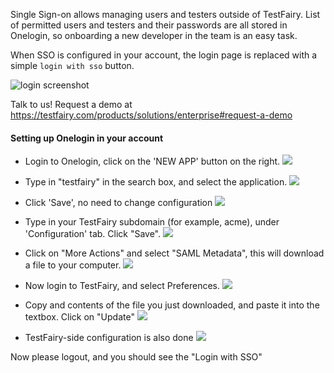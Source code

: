 
Single Sign-on allows managing users and testers outside of TestFairy. List of permitted users and testers and their passwords are all stored in Onelogin, so onboarding a new developer in the team is an easy task.

When SSO is configured in your account, the login page is replaced with a simple `login with sso` button.

![login screenshot](https://docs.testfairy.com/img/sso/onelogin/onelogin-screenshot.png)

Talk to us! Request a demo at https://testfairy.com/products/solutions/enterprise#request-a-demo

#### Setting up Onelogin in your account

- Login to Onelogin, click on the 'NEW APP' button on the right.
  ![](https://docs.testfairy.com/img/sso/onelogin/onelogin-1.png)
 
- Type in "testfairy" in the search box, and select the application.
  ![](https://docs.testfairy.com/img/sso/onelogin/onelogin-2.png)
 
- Click 'Save', no need to change configuration
  ![](https://docs.testfairy.com/img/sso/onelogin/onelogin-3.png)
  
- Type in your TestFairy subdomain (for example, acme), under 'Configuration' tab. Click "Save".
  ![](https://docs.testfairy.com/img/sso/onelogin/onelogin-4.png)
  
- Click on "More Actions" and select "SAML Metadata", this will download a file to your computer.
  ![](https://docs.testfairy.com/img/sso/onelogin/onelogin-5.png)
  
- Now login to TestFairy, and select Preferences.
  ![](https://docs.testfairy.com/img/sso/onelogin/onelogin-6.png)
  
- Copy and contents of the file you just downloaded, and paste it into the textbox. Click on "Update"
  ![](https://docs.testfairy.com/img/sso/onelogin/onelogin-7.png)
  
- TestFairy-side configuration is also done
  ![](https://docs.testfairy.com/img/sso/onelogin/onelogin-8.png)

Now please logout, and you should see the "Login with SSO" 
